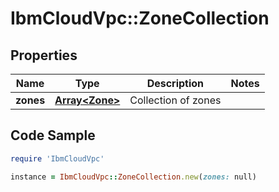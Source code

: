 # IbmCloudVpc::ZoneCollection

## Properties

Name | Type | Description | Notes
------------ | ------------- | ------------- | -------------
**zones** | [**Array&lt;Zone&gt;**](Zone.md) | Collection of zones | 

## Code Sample

```ruby
require 'IbmCloudVpc'

instance = IbmCloudVpc::ZoneCollection.new(zones: null)
```


